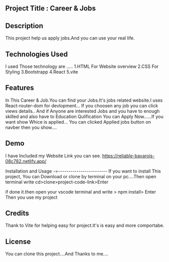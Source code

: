 Project Title : Career & Jobs
-------------------------

Description
--------------------
This project help us apply jobs.And you can use your real life.

Technologies Used
----------------------------
I used Those technology are .....
1.HTML For Website overview
2.CSS  For Styling
3.Bootstrapp
4.React
5.vite

Features
--------------------------
In This Career & Job.You can find your Jobs.It's jobs related  website.I uses React-router-dom for devlopment... If you choosen any job you can click views details.. And if Anyone are interested Jobs and you have to enough skilled and also have to Education Qulification You can Apply Now......If you want show Whice is applied... You can clicked Applied jobs button on navber then you show....

Demo
------------------------------
I have Included my Website Link you can see.
https://reliable-bavarois-08c782.netlify.app/

Installation and Usage
-=------------------------
If you want to install This project, You can Download or clone by terminal on your pc....Then open terminal write cd>clone>project-code-link>Enter

if done it.then open your vscode terminal
and write > npm install> Enter 
Then you use my project 


Credits
----------------
Thank to Vite for helping easy for project.It's is easy and more comportabe.

License
-----------------
You can clone this project....And Thanks to me....

